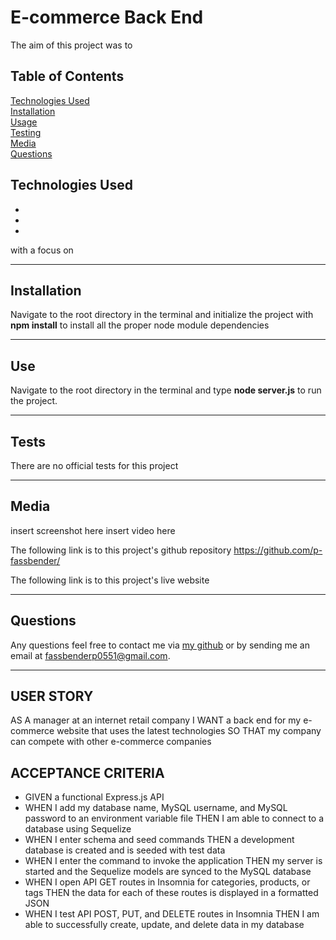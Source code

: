 # E-commerce Back End

The aim of this project was to 

## Table of Contents
[Technologies Used](#technologies-used) <br>
[Installation](#installation) <br>
[Usage](#use) <br>
[Testing](#tests) <br>
[Media](#media) <br>
[Questions](#questions) <br>

## Technologies Used
* 
* 
* 

with a focus on 

---

## Installation
Navigate to the root directory in the terminal and initialize the project with **npm install** to install all the proper node module dependencies

---

## Use
Navigate to the root directory in the terminal and type **node server.js** to run the project.

---

## Tests
There are no official tests for this project

---

## Media
insert screenshot here
insert video here

The following link is to this project's github repository
https://github.com/p-fassbender/

The following link is to this project's live website

---

## Questions
Any questions feel free to contact me via [my github](https://github.com/p-fassbender) or by sending me an email at fassbenderp0551@gmail.com.

---

## USER STORY
AS A manager at an internet retail company
I WANT a back end for my e-commerce website that uses the latest technologies
SO THAT my company can compete with other e-commerce companies

## ACCEPTANCE CRITERIA
* GIVEN a functional Express.js API
* WHEN I add my database name, MySQL username, and MySQL password to an environment variable file
THEN I am able to connect to a database using Sequelize
* WHEN I enter schema and seed commands
THEN a development database is created and is seeded with test data
* WHEN I enter the command to invoke the application
THEN my server is started and the Sequelize models are synced to the MySQL database
* WHEN I open API GET routes in Insomnia for categories, products, or tags
THEN the data for each of these routes is displayed in a formatted JSON
* WHEN I test API POST, PUT, and DELETE routes in Insomnia
THEN I am able to successfully create, update, and delete data in my database